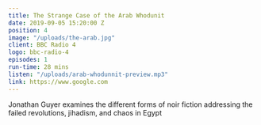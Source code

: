 ```yaml
---
title: The Strange Case of the Arab Whodunit
date: 2019-09-05 15:20:00 Z
position: 4
image: "/uploads/the-arab.jpg"
client: BBC Radio 4
logo: bbc-radio-4
episodes: 1
run-time: 28 mins
listen: "/uploads/arab-whodunnit-preview.mp3"
link: https://www.google.com
---
```


Jonathan Guyer examines the different forms of noir fiction addressing the failed revolutions, jihadism, and chaos in Egypt